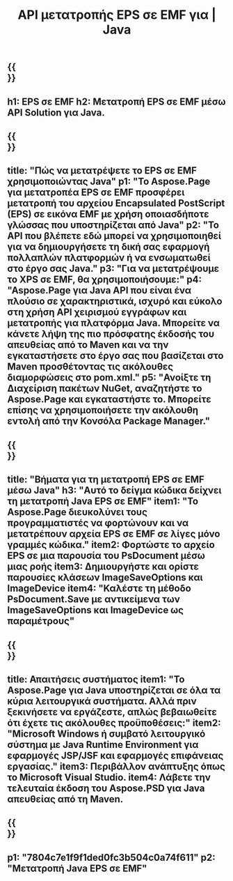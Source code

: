 ﻿---
translation: true
template: /_templates/_conversion-child-java.md
title: API μετατροπής EPS σε EMF για | Java
url: /java/conversion/eps-to-emf/
description: Δείγμα κώδικα μετατροπής Java για μορφή EPS σε αρχείο EMF. Χρησιμοποιήστε αυτό το παράδειγμα κώδικα για να μετατρέψετε το EPS σε EMF σε οποιαδήποτε εφαρμογή που βασίζεται σε Web ή Desktop Java.
informat: EPS
outformat: EMF
otherformats: XPS PS
---

{{<section banner>}}
---
h1: EPS σε EMF
h2: Μετατροπή EPS σε EMF μέσω API Solution για Java.
---

{{<section overview>}}
---
title: "Πώς να μετατρέψετε το EPS σε EMF χρησιμοποιώντας Java"
p1: "Το Aspose.Page για μετατροπέα EPS σε EMF προσφέρει μετατροπή του αρχείου Encapsulated PostScript (EPS) σε εικόνα EMF με χρήση οποιασδήποτε γλώσσας που υποστηρίζεται από Java"
p2: "Το API που βλέπετε εδώ μπορεί να χρησιμοποιηθεί για να δημιουργήσετε τη δική σας εφαρμογή πολλαπλών πλατφορμών ή να ενσωματωθεί στο έργο σας Java."
p3: "Για να μετατρέψουμε το XPS σε EMF, θα χρησιμοποιήσουμε:"
p4: "Aspose.Page για Java API που είναι ένα πλούσιο σε χαρακτηριστικά, ισχυρό και εύκολο στη χρήση API χειρισμού εγγράφων και μετατροπής για πλατφόρμα Java. Μπορείτε να κάνετε λήψη της πιο πρόσφατης έκδοσής του απευθείας από το Maven και να την εγκαταστήσετε στο έργο σας που βασίζεται στο Maven προσθέτοντας τις ακόλουθες διαμορφώσεις στο pom.xml."
p5: "Ανοίξτε τη Διαχείριση πακέτων NuGet, αναζητήστε το Aspose.Page και εγκαταστήστε το. Μπορείτε επίσης να χρησιμοποιήσετε την ακόλουθη εντολή από την Κονσόλα Package Manager."
---

{{<section feature1>}}
---
title: "Βήματα για τη μετατροπή EPS σε EMF μέσω Java"
h3: "Αυτό το δείγμα κώδικα δείχνει τη μετατροπή Java EPS σε EMF"
item1: "Το Aspose.Page διευκολύνει τους προγραμματιστές να φορτώνουν και να μετατρέπουν αρχεία EPS σε EMF σε λίγες μόνο γραμμές κώδικα."
item2: Φορτώστε το αρχείο EPS σε μια παρουσία του PsDocument μέσω μιας ροής
item3: Δημιουργήστε και ορίστε παρουσίες κλάσεων ImageSaveOptions και ImageDevice
item4: "Καλέστε τη μέθοδο PsDocument.Save με αντικείμενα των ImageSaveOptions και ImageDevice ως παραμέτρους"
---

{{<section feature2>}}
---
title: Απαιτήσεις συστήματος
item1: "Το Aspose.Page για Java υποστηρίζεται σε όλα τα κύρια λειτουργικά συστήματα. Αλλά πριν ξεκινήσετε να εργάζεστε, απλώς βεβαιωθείτε ότι έχετε τις ακόλουθες προϋποθέσεις:"
item2: "Microsoft Windows ή συμβατό λειτουργικό σύστημα με Java Runtime Environment για εφαρμογές JSP/JSF και εφαρμογές επιφάνειας εργασίας."
item3: Περιβάλλον ανάπτυξης όπως το Microsoft Visual Studio.
item4: Λάβετε την τελευταία έκδοση του Aspose.PSD για Java απευθείας από τη Maven.
---

{{<section gist>}}
---
p1: "7804c7e1f9f1ded0fc3b504c0a74f611"
p2: "Μετατροπή Java EPS σε EMF"
---

